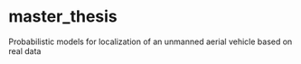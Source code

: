 # master_thesis
Probabilistic models for localization of an unmanned aerial vehicle based on real data
